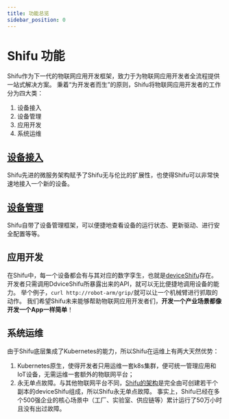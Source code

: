 ```yaml
---
title: 功能总览
sidebar_position: 0
--- 
```


# Shifu 功能
Shifu作为下一代的物联网应用开发框架，致力于为物联网应用开发者全流程提供一站式解决方案。
秉着“为开发者而生”的原则，Shifu将物联网应用开发者的工作分为四大类：
1. 设备接入
2. 设备管理
3. 应用开发
4. 系统运维

## [设备接入](device-connection.md)
Shifu先进的微服务架构赋予了Shifu无与伦比的扩展性，也使得Shifu可以非常快速地接入一个新的设备。

## [设备管理](device-management.md)
Shifu自带了设备管理框架，可以便捷地查看设备的运行状态、更新驱动、进行安全配置等等。

## 应用开发
在Shifu中，每一个设备都会有与其对应的数字孪生，也就是[deviceShifu](https://github.com/Edgenesis/shifu/blob/main/docs/design/design-deviceShifu-zh.md)存在。
开发者只需调用DdviceShifu所暴露出来的API，就可以无比便捷地调用设备的能力。
举个例子，```curl http://robot-arm/grip/```就可以让一个机械臂进行抓取的动作。
我们希望Shifu未来能够帮助物联网应用开发者们，**开发一个产业场景都像开发一个App一样简单**！

## 系统运维
由于Shifu底层集成了Kubernetes的能力，所以Shifu在运维上有两大天然优势：
1. Kubernetes原生，使得开发者只用运维一套k8s集群，便可统一管理应用和IoT设备，无需运维一套额外的物联网平台；
2. 永无单点故障。与其他物联网平台不同，[Shifu的架构](architecture/architectuire.md)是完全由可创建若干个副本的deviceShifu组成，所以Shifu永无单点故障。
事实上，Shifu已经在多个500强企业的核心场景中（工厂、实验室、供应链等）累计运行了50万小时且没有出过故障。